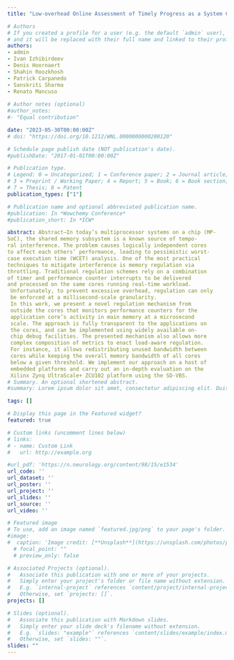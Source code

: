 ```yaml
---
title: "Low-overhead Online Assessment of Timely Progress as a System Commodityt"

# Authors
# If you created a profile for a user (e.g. the default `admin` user), write the username (folder name) here 
# and it will be replaced with their full name and linked to their profile.
authors:
- admin
- Ivan Izhibirdeev
- Denis Hoornaert
- Shahin Roozkhosh
- Patrick Carpanedo
- Sanskriti Sharma
- Renato Mancuso
  
# Author notes (optional)
#author_notes:
#- "Equal contribution"

date: "2023-05-30T00:00:00Z"
# doi: "https://doi.org/10.1212/WNL.0000000000200120"

# Schedule page publish date (NOT publication's date).
#publishDate: "2017-01-01T00:00:00Z"

# Publication type.
# Legend: 0 = Uncategorized; 1 = Conference paper; 2 = Journal article;
# 3 = Preprint / Working Paper; 4 = Report; 5 = Book; 6 = Book section;
# 7 = Thesis; 8 = Patent
publication_types: ["1"]

# Publication name and optional abbreviated publication name.
#publication: In *Wowchemy Conference*
#publication_short: In *ICW*

abstract: Abstract—In today’s multiprocessor systems on a chip (MP-
SoC), the shared memory subsystem is a known source of tempo-
ral interference. The problem causes logically independent cores
to affect each others’ performance, leading to pessimistic worst-
case execution time (WCET) analysis. One of the most practical
techniques to mitigate interference is memory regulation via
throttling. Traditional regulation schemes rely on a combination
of timer and performance counter interrupts to be delivered
and processed on the same cores running real-time workload.
 Unfortunately, to prevent excessive overhead, regulation can only
 be enforced at a millisecond-scale granularity.
 In this work, we present a novel regulation mechanism from
 outside the cores that monitors performance counters for the
 application core’s activity in main memory at a microsecond
 scale. The approach is fully transparent to the applications on
 the cores, and can be implemented using widely available on-
 chip debug facilities. The presented mechanism also allows more
 complex composition of metrics to enact load-aware regulation.
 For instance, it allows redistributing unused bandwidth between
 cores while keeping the overall memory bandwidth of all cores
 below a given threshold. We implement our approach on a host of
 embedded platforms and carry out an in-depth evaluation on the
 Xilinx Zynq UltraScale+ ZCU102 platform using the SD-VBS.
# Summary. An optional shortened abstract.
#summary: Lorem ipsum dolor sit amet, consectetur adipiscing elit. Duis posuere tellus ac convallis placerat. Proin tincidunt magna sed ex sollicitudin condimentum.

tags: []

# Display this page in the Featured widget?
featured: true

# Custom links (uncomment lines below)
# links:
# - name: Custom Link
#   url: http://example.org

#url_pdf: 'https://n.neurology.org/content/98/15/e1534'
url_code: ''
url_dataset: ''
url_poster: ''
url_project: ''
url_slides: ''
url_source: ''
url_video: ''

# Featured image
# To use, add an image named `featured.jpg/png` to your page's folder. 
#image:
#  caption: 'Image credit: [**Unsplash**](https://unsplash.com/photos/pLCdAaMFLTE)'
  # focal_point: ""
  # preview_only: false

# Associated Projects (optional).
#   Associate this publication with one or more of your projects.
#   Simply enter your project's folder or file name without extension.
#   E.g. `internal-project` references `content/project/internal-project/index.md`.
#   Otherwise, set `projects: []`.
projects: []

# Slides (optional).
#   Associate this publication with Markdown slides.
#   Simply enter your slide deck's filename without extension.
#   E.g. `slides: "example"` references `content/slides/example/index.md`.
#   Otherwise, set `slides: ""`.
slides: "" 
---
```

